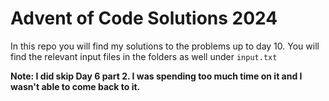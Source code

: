 # Advent of Code Solutions 2024
In this repo you will find my solutions to the problems up to day 10. 
You will find the relevant input files in the folders as well under `input.txt`

**Note: I did skip Day 6 part 2. I was spending too much time on it and I wasn't able to come back to it.**

